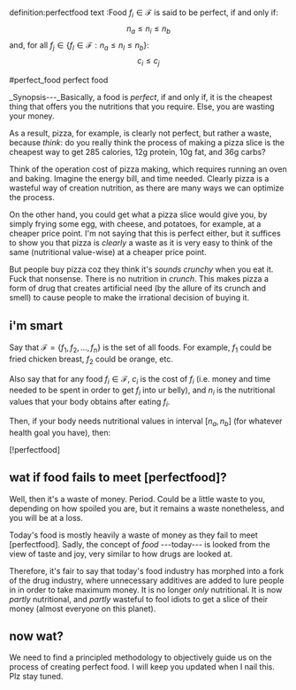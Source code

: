 definition:perfectfood
text      :Food $f_i \in \mathcal{F}$ is said to be perfect, if and only if:
            $$
                n_a \le n_i \le n_b
            $$
           and, for all $f_j \in \{f_l \in \mathcal{F} : n_a \le n_l \le n_b\}$:
            $$
            c_i \le c_j
            $$

#perfect_food perfect food

_Synopsis---_Basically, a food is _perfect_, if and only if, it is the cheapest
thing that offers you the nutritions that you require.  Else, you are wasting
your money.

As a result, pizza, for example, is clearly not perfect, but rather a waste,
because _think_:  do you really think the process of making a pizza slice is
the cheapest way to get 285 calories, 12g protein, 10g fat, and 36g carbs?

Think of the operation cost of pizza making, which requires running an oven and
baking.  Imagine the energy bill, and time needed.  Clearly pizza is a wasteful
way of creation nutrition, as there are many ways we can optimize the process.

On the other hand, you could get what a pizza slice would give you, by simply
frying some egg, with cheese, and potatoes, for example, at a cheaper price
point.  I'm not saying that this is perfect either, but it suffices to show you
that pizza is _clearly_ a waste as it is very easy to think of the same
(nutritional value-wise) at a cheaper price point.

But people buy pizza coz they think it's _sounds crunchy_ when you eat it.
Fuck that nonsense.  There is no nutrition in _crunch_.  This makes pizza a
form of drug that creates artificial need (by the allure of its crunch and
smell) to cause people to make the irrational decision of buying it.

## i'm smart

Say that $\mathcal{F} = \{f_1, f_2, \ldots, f_n\}$ is the set of all foods.
For example, $f_1$ could be fried chicken breast, $f_2$ could be orange, etc.

Also say that for any food $f_i \in \mathcal{F}$, $c_i$ is the cost of $f_i$
(i.e. money and time needed to be spent in order to get $f_i$ into ur belly),
and $n_i$ is the nutritional values that your body obtains after eating $f_i$.

Then, if your body needs nutritional values in interval $[n_a, n_b]$ (for
whatever health goal you have), then:

[!perfectfood]

## wat if food fails to meet [perfectfood]?

Well, then it's a waste of money.  Period.  Could be a little waste to you,
depending on how spoiled you are, but it remains a waste nonetheless, and you
will be at a loss.

Today's food is mostly heavily a waste of money as they fail to meet
[perfectfood].  Sadly, the concept of _food_ ---today--- is looked from the
view of taste and joy, very similar to how drugs are looked at.

Therefore, it's fair to say that today's food industry has morphed into a fork
of the drug industry, where unnecessary additives are added to lure people in
in order to take maximum money.  It is no longer _only_ nutritional.  It is now
_partly_ nutritional, and _partly_ wasteful to fool idiots to get a slice of
their money (almost everyone on this planet).

## now wat?

We need to find a principled methodology to objectively guide us on the process
of creating perfect food.   I will keep you updated when I nail this.  Plz stay
tuned.
